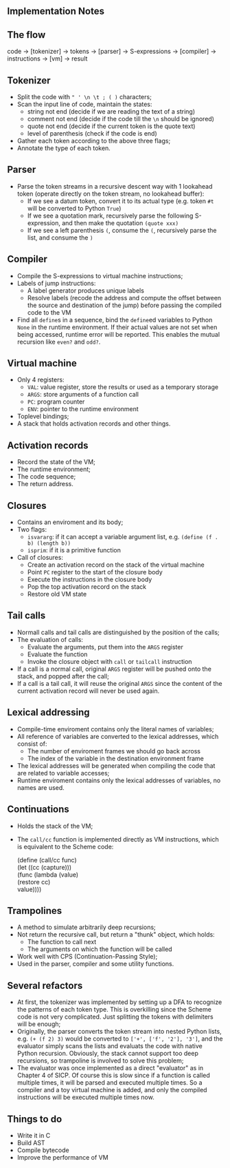 Implementation Notes
----------------------------
## The flow
code -> [tokenizer] -> tokens -> [parser] -> S-expressions -> [compiler] -> instructions -> [vm] -> result

## Tokenizer
* Split the code with `" ' \n \t ; ( )` characters;
* Scan the input line of code, maintain the states:
    * string not end (decide if we are reading the text of a string)
	* comment not end (decide if the code till the `\n` should be ignored)
	* quote not end (decide if the current token is the quote text)
	* level of parenthesis (check if the code is end)
* Gather each token according to the above three flags;
* Annotate the type of each token.

## Parser
* Parse the token streams in a recursive descent way with 1 lookahead token (operate directly on the token stream, no lookahead buffer):
	* If we see a datum token, convert it to its actual type (e.g. token `#t` will be converted to Python `True`)
	* If we see a quotation mark, recursively parse the following S-expression, and then make the quotation `(quote xxx)`
	* If we see a left parenthesis `(`, consume the `(`, recursively parse the list, and consume the `)`

## Compiler
* Compile the S-expressions to virtual machine instructions;
* Labels of jump instructions:
	* A label generator produces unique labels
	* Resolve labels (recode the address and compute the offset between the source and destination of the jump) 
	  before passing the compiled code to the VM
* Find all `define`s in a sequence, bind the `define`ed variables to Python `None` in the runtime environment.
  If their actual values are not set when being accessed, runtime error will be reported. This enables the mutual
  recursion like `even?` and `odd?`.

## Virtual machine
* Only 4 registers:
	* `VAL`: value register, store the results or used as a temporary storage
	* `ARGS`: store arguments of a function call
	* `PC`: program counter
	* `ENV`: pointer to the runtime environment
* Toplevel bindings;
* A stack that holds activation records and other things.

## Activation records
* Record the state of the VM;
* The runtime environment;
* The code sequence;
* The return address.

## Closures
* Contains an enviroment and its body;
* Two flags:
	* `isvararg`: if it can accept a variable argument list, e.g. `(define (f . b) (length b))`
	* `isprim`: if it is a primitive function
* Call of closures:
	* Create an activation record on the stack of the virtual machine
	* Point `PC` register to the start of the closure body
	* Execute the instructions in the closure body
	* Pop the top activation record on the stack
	* Restore old VM state

## Tail calls
* Normall calls and tail calls are distinguished by the position of the calls;
* The evaluation of calls:
	* Evaluate the arguments, put them into the `ARGS` register
	* Evaluate the function
	* Invoke the closure object with `call` or `tailcall` instruction
* If a call is a normal call, original `ARGS` register will be pushed onto the stack, and popped after
  the call;
* If a call is a tail call, it will reuse the original `ARGS` since the content of the 
  current activation record will never be used again.

## Lexical addressing
* Compile-time enviroment contains only the literal names of variables;
* All reference of variables are converted to the lexical addresses, which consist of:
	* The number of enviroment frames we should go back across
	* The index of the variable in the destination environment frame
* The lexical addresses will be generated when compiling the code that are related to variable accesses;
* Runtime enviroment contains only the lexical addresses of variables, no names are used.

## Continuations
* Holds the stack of the VM;
* The `call/cc` function is implemented directly as VM instructions, which is equivalent to the Scheme code:

	 (define (call/cc func)    
	     (let ((cc (capture)))    
	         (func (lambda (value)    
	                   (restore cc)    
	                   value))))    


## Trampolines
* A method to simulate arbitrarily deep recursions;
* Not return the recursive call, but return a "thunk" object, which holds:
	* The function to call next
	* The arguments on which the function will be called
* Work well with CPS (Continuation-Passing Style);
* Used in the parser, compiler and some utility functions.

## Several refactors
* At first, the tokenizer was implemented by setting up a DFA to recognize the patterns of each token type. This is overkilling since
  the Scheme code is not very complicated. Just splitting the tokens with delimiters will be enough;
* Originally, the parser converts the token stream into nested Python lists, e.g. `(+ (f 2) 3)` would be converted to `['+', ['f', '2'], '3']`,
  and the evaluator simply scans the lists and evaluats the code with native Python recursion. Obviously, the stack cannot support too deep
  recursions, so trampoline is involved to solve this problem;
* The evaluator was once implemented as a direct "evaluator" as in Chapter 4 of SICP. Of course this is slow since if a function is called
  multiple times, it will be parsed and executed multiple times. So a compiler and a toy virtual machine is added, and only the compiled
  instructions will be executed multiple times now.

## Things to do
* Write it in C
* Build AST
* Compile bytecode
* Improve the performance of VM
